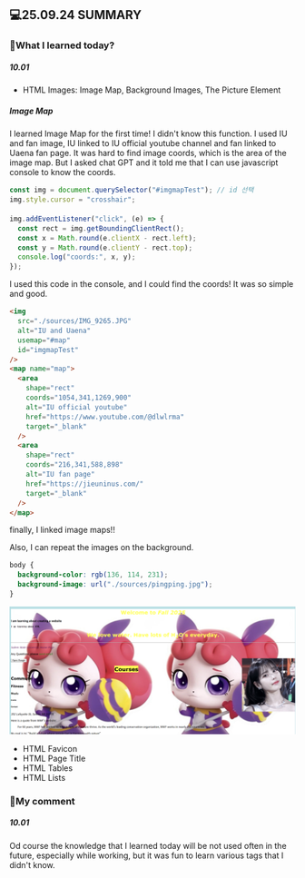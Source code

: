 ## 💻25.09.24 SUMMARY

### 📒What I learned today?

##### 10.01

- HTML Images: Image Map, Background Images, The Picture Element

##### Image Map

I learned Image Map for the first time! I didn't know this function.
I used IU and fan image, IU linked to IU official youtube channel and fan linked to Uaena fan page.
It was hard to find image coords, which is the area of the image map.
But I asked chat GPT and it told me that I can use javascript console to know the coords.

```javascript
const img = document.querySelector("#imgmapTest"); // id 선택
img.style.cursor = "crosshair";

img.addEventListener("click", (e) => {
  const rect = img.getBoundingClientRect();
  const x = Math.round(e.clientX - rect.left);
  const y = Math.round(e.clientY - rect.top);
  console.log("coords:", x, y);
});
```

I used this code in the console, and I could find the coords! It was so simple and good.

```html
<img
  src="./sources/IMG_9265.JPG"
  alt="IU and Uaena"
  usemap="#map"
  id="imgmapTest"
/>
<map name="map">
  <area
    shape="rect"
    coords="1054,341,1269,900"
    alt="IU official youtube"
    href="https://www.youtube.com/@dlwlrma"
    target="_blank"
  />
  <area
    shape="rect"
    coords="216,341,588,898"
    alt="IU fan page"
    href="https://jieuninus.com/"
    target="_blank"
  />
</map>
```

finally, I linked image maps!!

Also, I can repeat the images on the background.

```css
body {
  background-color: rgb(136, 114, 231);
  background-image: url("./sources/pingping.jpg");
}
```

![alt text](image.png)

- HTML Favicon
- HTML Page Title
- HTML Tables
- HTML Lists

### 🌟My comment

##### 10.01

Od course the knowledge that I learned today will be not used often in the future, especially while working, but it was fun to learn various tags that I didn't know.

